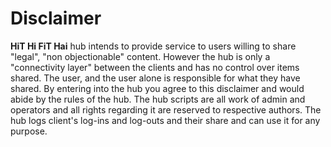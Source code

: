 Disclaimer
==========

**HiT Hi FiT Hai** hub intends to provide service to users willing to share "legal", "non objectionable"
content. However the hub is only a "connectivity layer" between the clients and has no control over
items shared. The user, and the user alone is responsible for what they have shared. By entering into
the hub you agree to this disclaimer and would abide by the rules of the hub. The hub scripts are all
work of admin and operators and all rights regarding it are reserved to respective authors. 
The hub logs client's log-ins and log-outs and their share and can use it for any purpose.